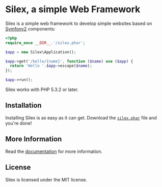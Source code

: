 Silex, a simple Web Framework
=============================

Silex is a simple web framework to develop simple websites based on
[Symfony2][1] components:


```php
<?php
require_once __DIR__.'/silex.phar';

$app = new Silex\Application();

$app->get('/hello/{name}', function ($name) use ($app) {
  return 'Hello '.$app->escape($name);
});

$app->run();
```

Silex works with PHP 5.3.2 or later.

## Installation

Installing Silex is as easy as it can get. Download the [`silex.phar`][2] file
and you're done!

## More Information

Read the [documentation][3] for more information.

## License

Silex is licensed under the MIT license.

[1]: http://symfony.com
[2]: http://silex-project.org/get/silex.phar
[3]: http://silex-project.org/documentation
